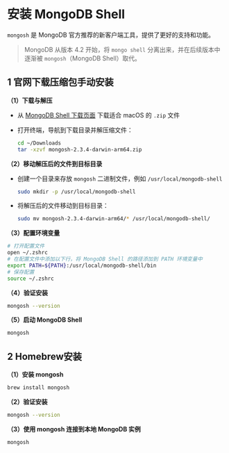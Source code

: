 # 安装 MongoDB Shell

`mongosh` 是 MongoDB 官方推荐的新客户端工具，提供了更好的支持和功能。
>  MongoDB 从版本 4.2 开始，将 `mongo shell` 分离出来，并在后续版本中逐渐被 `mongosh`（MongoDB Shell）取代。
## 1 官网下载压缩包手动安装
**（1）下载与解压**
- 从 [MongoDB Shell 下载页面](https://www.mongodb.com/try/download/shell) 下载适合 macOS 的 `.zip` 文件

- 打开终端，导航到下载目录并解压缩文件：

  ```bash
  cd ~/Downloads
  tar -xzvf mongosh-2.3.4-darwin-arm64.zip
  ```

**（2）移动解压后的文件到目标目录**
- 创建一个目录来存放 `mongosh` 二进制文件，例如 `/usr/local/mongodb-shell`
  ```bash
  sudo mkdir -p /usr/local/mongodb-shell
  ```
- 将解压后的文件移动到目标目录：
  ```bash
  sudo mv mongosh-2.3.4-darwin-arm64/* /usr/local/mongodb-shell/
  ```

**（3）配置环境变量**

```bash
# 打开配置文件
open ~/.zshrc
# 在配置文件中添加以下行，将 MongoDB Shell 的路径添加到 PATH 环境变量中
export PATH=${PATH}:/usr/local/mongodb-shell/bin
# 保存配置
source ~/.zshrc
```
**（4）验证安装**

```bash
mongosh --version
```
**（5）启动 MongoDB Shell**
```bash
mongosh
```


## 2 Homebrew安装

**（1）安装 mongosh**
```bash
brew install mongosh
```
**（2）验证安装**

```bash
mongosh --version
```
**（3）使用 mongosh 连接到本地 MongoDB 实例**
```bash
mongosh

